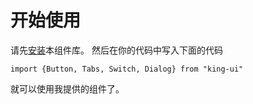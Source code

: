  # 开始使用

  请先[安装](#/doc/install)本组件库。
 然后在你的代码中写入下面的代码

  `import {Button, Tabs, Switch, Dialog} from "king-ui"`

  就可以使用我提供的组件了。